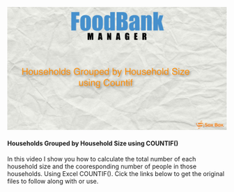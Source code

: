 [![Households Grouped by Household Size using COUNTIF()](Intro%20Slide.png)](http://www.youtube.com/watch?v=h2x-ygq9aY0)
#### Households Grouped by Household Size using  COUNTIF()
In this video I show you how to calculate the total number of each household size and the cooresponding number of people in those households. Using Excel COUNTIF(). Cick the links below to get the original files to follow along with or use.
